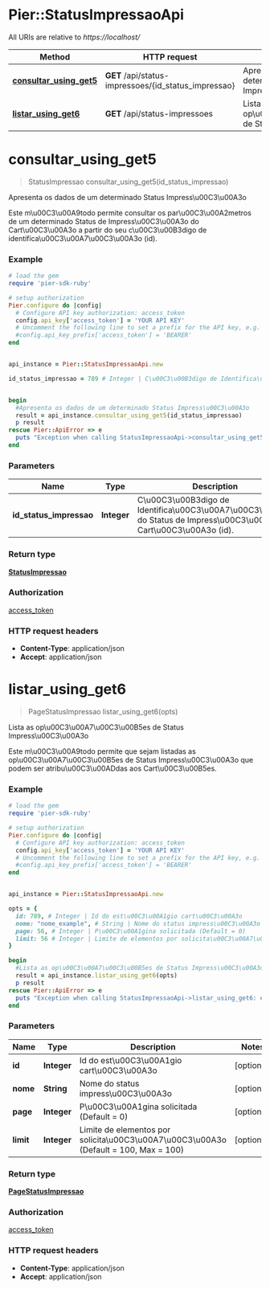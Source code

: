 # Pier::StatusImpressaoApi

All URIs are relative to *https://localhost/*

Method | HTTP request | Description
------------- | ------------- | -------------
[**consultar_using_get5**](StatusImpressaoApi.md#consultar_using_get5) | **GET** /api/status-impressoes/{id_status_impressao} | Apresenta os dados de um determinado Status Impress\u00C3\u00A3o
[**listar_using_get6**](StatusImpressaoApi.md#listar_using_get6) | **GET** /api/status-impressoes | Lista as op\u00C3\u00A7\u00C3\u00B5es de Status Impress\u00C3\u00A3o




# **consultar_using_get5**
> StatusImpressao consultar_using_get5(id_status_impressao)

Apresenta os dados de um determinado Status Impress\u00C3\u00A3o

Este m\u00C3\u00A9todo permite consultar os par\u00C3\u00A2metros de um determinado Status de Impress\u00C3\u00A3o do Cart\u00C3\u00A3o a partir do seu c\u00C3\u00B3digo de identifica\u00C3\u00A7\u00C3\u00A3o (id).

### Example
```ruby
# load the gem
require 'pier-sdk-ruby'

# setup authorization 
Pier.configure do |config|
  # Configure API key authorization: access_token
  config.api_key['access_token'] = 'YOUR API KEY'
  # Uncomment the following line to set a prefix for the API key, e.g. 'BEARER' (defaults to nil)
  #config.api_key_prefix['access_token'] = 'BEARER'
end


api_instance = Pier::StatusImpressaoApi.new

id_status_impressao = 789 # Integer | C\u00C3\u00B3digo de Identifica\u00C3\u00A7\u00C3\u00A3o do Status de Impress\u00C3\u00A3o do Cart\u00C3\u00A3o (id).


begin
  #Apresenta os dados de um determinado Status Impress\u00C3\u00A3o
  result = api_instance.consultar_using_get5(id_status_impressao)
  p result
rescue Pier::ApiError => e
  puts "Exception when calling StatusImpressaoApi->consultar_using_get5: #{e}"
end
```

### Parameters

Name | Type | Description  | Notes
------------- | ------------- | ------------- | -------------
 **id_status_impressao** | **Integer**| C\u00C3\u00B3digo de Identifica\u00C3\u00A7\u00C3\u00A3o do Status de Impress\u00C3\u00A3o do Cart\u00C3\u00A3o (id). | 


### Return type

[**StatusImpressao**](StatusImpressao.md)

### Authorization

[access_token](../README.md#access_token)

### HTTP request headers

 - **Content-Type**: application/json
 - **Accept**: application/json




# **listar_using_get6**
> PageStatusImpressao listar_using_get6(opts)

Lista as op\u00C3\u00A7\u00C3\u00B5es de Status Impress\u00C3\u00A3o

Este m\u00C3\u00A9todo permite que sejam listadas as op\u00C3\u00A7\u00C3\u00B5es de Status Impress\u00C3\u00A3o que podem ser atribu\u00C3\u00ADdas aos Cart\u00C3\u00B5es.

### Example
```ruby
# load the gem
require 'pier-sdk-ruby'

# setup authorization 
Pier.configure do |config|
  # Configure API key authorization: access_token
  config.api_key['access_token'] = 'YOUR API KEY'
  # Uncomment the following line to set a prefix for the API key, e.g. 'BEARER' (defaults to nil)
  #config.api_key_prefix['access_token'] = 'BEARER'
end


api_instance = Pier::StatusImpressaoApi.new

opts = { 
  id: 789, # Integer | Id do est\u00C3\u00A1gio cart\u00C3\u00A3o
  nome: "nome_example", # String | Nome do status impress\u00C3\u00A3o
  page: 56, # Integer | P\u00C3\u00A1gina solicitada (Default = 0)
  limit: 56 # Integer | Limite de elementos por solicita\u00C3\u00A7\u00C3\u00A3o (Default = 100, Max = 100)
}

begin
  #Lista as op\u00C3\u00A7\u00C3\u00B5es de Status Impress\u00C3\u00A3o
  result = api_instance.listar_using_get6(opts)
  p result
rescue Pier::ApiError => e
  puts "Exception when calling StatusImpressaoApi->listar_using_get6: #{e}"
end
```

### Parameters

Name | Type | Description  | Notes
------------- | ------------- | ------------- | -------------
 **id** | **Integer**| Id do est\u00C3\u00A1gio cart\u00C3\u00A3o | [optional] 
 **nome** | **String**| Nome do status impress\u00C3\u00A3o | [optional] 
 **page** | **Integer**| P\u00C3\u00A1gina solicitada (Default = 0) | [optional] 
 **limit** | **Integer**| Limite de elementos por solicita\u00C3\u00A7\u00C3\u00A3o (Default = 100, Max = 100) | [optional] 


### Return type

[**PageStatusImpressao**](PageStatusImpressao.md)

### Authorization

[access_token](../README.md#access_token)

### HTTP request headers

 - **Content-Type**: application/json
 - **Accept**: application/json





